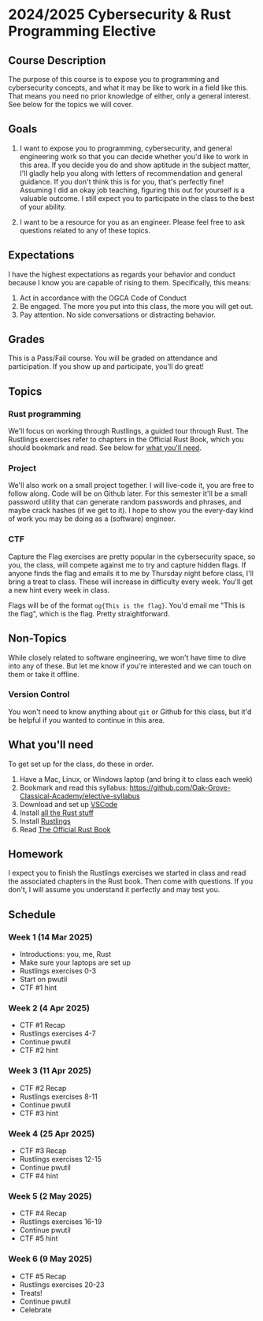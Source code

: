 # 2024/2025 Cybersecurity & Rust Programming Elective

## Course Description

The purpose of this course is to expose you to programming and cybersecurity concepts, and what it may be like to work in a field like this. 
That means you need no prior knowledge of either, only a general interest. See below for the topics we will cover.

## Goals

1. I want to expose you to programming, cybersecurity, and general engineering work so that you can decide whether you'd like to work in this area. If you decide you do and show aptitude in the
subject matter, I'll gladly help you along with letters of recommendation and general guidance. If you don't think this is for you, that's perfectly fine! Assuming I did an okay job teaching, 
figuring this out for yourself is a valuable outcome. I still expect you to participate in the class to the best of your ability.

2. I want to be a resource for you as an engineer. Please feel free to ask questions related to any of these topics.

## Expectations

I have the highest expectations as regards your behavior and conduct because I know you are capable of rising to them. Specifically, this means:

1. Act in accordance with the OGCA Code of Conduct
1. Be engaged. The more you put into this class, the more you will get out.
1. Pay attention. No side conversations or distracting behavior.

## Grades

This is a Pass/Fail course. You will be graded on attendance and participation. If you show up and participate, you'll do great!

## Topics

### Rust programming

We'll focus on working through Rustlings, a guided tour through Rust. The Rustlings exercises refer to chapters in the Official Rust Book, which you should bookmark and read. See below 
for [what you'll need](#what-youll-need).

### Project

We'll also work on a small project together. I will live-code it, you are free to follow along. Code will be on Github later. For this semester it'll be a small password utility that can
generate random passwords and phrases, and maybe crack hashes (if we get to it). I hope to show you the every-day kind of work you may be doing as a (software) engineer.

### CTF

Capture the Flag exercises are pretty popular in the cybersecurity space, so you, the class, will compete against me to try and capture hidden flags. If anyone finds the flag and emails it to me
by Thursday night before class, I'll bring a treat to class. These will increase in difficulty every week. You'll get a new hint every week in class. 

Flags will be of the format `og{This is the flag}`. You'd email me "This is the flag", which is the flag. Pretty straightforward.

## Non-Topics

While closely related to software engineering, we won't have time to dive into any of these. But let me know if you're interested and we can touch on them or take it offline.

### Version Control

You won't need to know anything about `git` or Github for this class, but it'd be helpful if you wanted to continue in this area.

## What you'll need

To get set up for the class, do these in order.

1. Have a Mac, Linux, or Windows laptop (and bring it to class each week)
1. Bookmark and read this syllabus: https://github.com/Oak-Grove-Classical-Academy/elective-syllabus
1. Download and set up [VSCode](https://code.visualstudio.com/)
1. Install [all the Rust stuff](https://code.visualstudio.com/docs/languages/rust)
1. Install [Rustlings](https://rustlings.cool/)
1. Read [The Official Rust Book](https://doc.rust-lang.org/book/title-page.html)

## Homework

I expect you to finish the Rustlings exercises we started in class and read the associated chapters in the Rust book. Then come with questions. If you don't, I will assume you understand it perfectly and 
may test you.

## Schedule

### Week 1 (14 Mar 2025)

- Introductions: you, me, Rust
- Make sure your laptops are set up
- Rustlings exercises 0-3
- Start on pwutil
- CTF #1 hint

### Week 2 (4 Apr 2025)

- CTF #1 Recap
- Rustlings exercises 4-7
- Continue pwutil
- CTF #2 hint

### Week 3 (11 Apr 2025)

- CTF #2 Recap
- Rustlings exercises 8-11
- Continue pwutil
- CTF #3 hint

### Week 4 (25 Apr 2025)

- CTF #3 Recap
- Rustlings exercises 12-15
- Continue pwutil
- CTF #4 hint

### Week 5 (2 May 2025)

- CTF #4 Recap
- Rustlings exercises 16-19
- Continue pwutil
- CTF #5 hint

### Week 6 (9 May 2025)

- CTF #5 Recap
- Rustlings exercises 20-23
- Treats!
- Continue pwutil
- Celebrate

